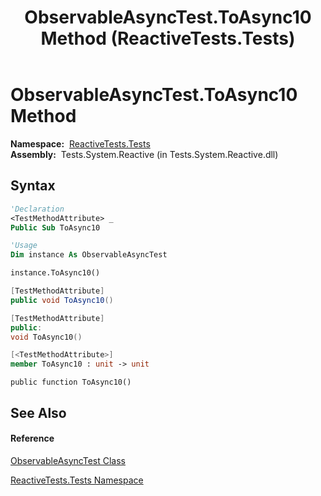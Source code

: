 ﻿---
title: ObservableAsyncTest.ToAsync10 Method  (ReactiveTests.Tests)
TOCTitle: ToAsync10 Method
ms:assetid: M:ReactiveTests.Tests.ObservableAsyncTest.ToAsync10
ms:mtpsurl: https://msdn.microsoft.com/en-us/library/reactivetests.tests.observableasynctest.toasync10(v=VS.103)
ms:contentKeyID: 36619627
ms.date: 06/28/2011
mtps_version: v=VS.103
f1_keywords:
- ReactiveTests.Tests.ObservableAsyncTest.ToAsync10
dev_langs:
- CSharp
- JScript
- VB
- FSharp
- c++
---

# ObservableAsyncTest.ToAsync10 Method

**Namespace:**  [ReactiveTests.Tests](hh289046\(v=vs.103\).md)  
**Assembly:**  Tests.System.Reactive (in Tests.System.Reactive.dll)

## Syntax

``` vb
'Declaration
<TestMethodAttribute> _
Public Sub ToAsync10
```

``` vb
'Usage
Dim instance As ObservableAsyncTest

instance.ToAsync10()
```

``` csharp
[TestMethodAttribute]
public void ToAsync10()
```

``` c++
[TestMethodAttribute]
public:
void ToAsync10()
```

``` fsharp
[<TestMethodAttribute>]
member ToAsync10 : unit -> unit 
```

``` jscript
public function ToAsync10()
```

## See Also

#### Reference

[ObservableAsyncTest Class](hh314747\(v=vs.103\).md)

[ReactiveTests.Tests Namespace](hh289046\(v=vs.103\).md)


